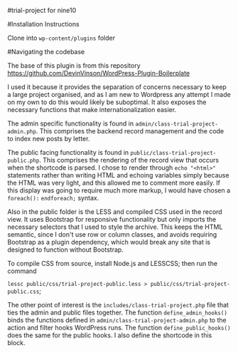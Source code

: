 #trial-project for nine10

#Installation Instructions

Clone into `wp-content/plugins` folder

#Navigating the codebase

The base of this plugin is from this repository
https://github.com/DevinVinson/WordPress-Plugin-Boilerplate

I used it because it provides the separation of concerns necessary to keep
a large project organised, and as I am new to Wordpress any attempt I made on my
own to do this would likely be suboptimal. It also exposes the necessary functions
that make internationalization easier.

The admin specific functionality is found  in `admin/class-trial-project-admin.php`.
This comprises the backend record management and the code to index new posts by
letter.

The public facing functionality is found in `public/class-trial-project-public.php`.
This comprises the rendering of the record view that occurs when the shortcode is
parsed. I chose to render through `echo "<html>"` statements rather than writing
HTML and echoing variables simply because the HTML was very light, and this allowed
me to comment more easily. If this display was going to require much more markup,
I would have chosen a `foreach():` `endforeach;` syntax.

Also in the public folder is the LESS and compiled CSS used in the record view. It uses Bootstrap
for responsive functionality but only imports the necessary selectors that I used to
style the archive. This keeps the HTML semantic, since I don't use row or column classes,
and avoids requiring Bootstrap as a plugin dependency, which would break any site
that is designed to function without Bootstrap.

To compile CSS from source, install Node.js and LESSCSS; then run the command

`lessc public/css/trial-project-public.less > public/css/trial-project-public.css`;

The other point of interest is the `includes/class-trial-project.php` file that
ties the admin and public files together. The function `define_admin_hooks()`
binds the functions defined in `admin/class-trial-project-admin.php` to the action
and filter hooks WordPress runs. The function `define_public_hooks()` does the
same for the public hooks. I also define the shortcode in this block.

